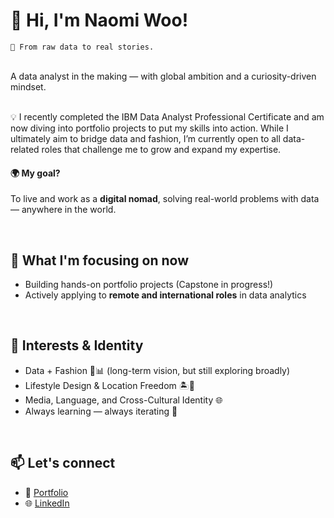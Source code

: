 # 👋 Hi, I'm Naomi Woo!  
`🎯 From raw data to real stories.`


<br/>
A data analyst in the making — with global ambition and a curiosity-driven mindset.

<br/>💡 I recently completed the IBM Data Analyst Professional Certificate and am now diving into portfolio projects to put my skills into action. While I ultimately aim to bridge data and fashion, I’m currently open to all data-related roles that challenge me to grow and expand my expertise.

#### 🌍 My goal?  
To live and work as a **digital nomad**, solving real-world problems with data — anywhere in the world.

<br/>


## 🔭 What I'm focusing on now
- Building hands-on portfolio projects (Capstone in progress!)
- Actively applying to **remote and international roles** in data analytics  

<br/>

## 🌱 Interests & Identity
- Data + Fashion 👠📊 (long-term vision, but still exploring broadly)  
- Lifestyle Design & Location Freedom 🏝️💼  
- Media, Language, and Cross-Cultural Identity 🌐  
- Always learning — always iterating 🚀  

<br/>

## 📫 Let's connect

- 💼 [Portfolio](https://ritzy-freesia-ca2.notion.site/The-Portfolio-of-Naomi-Woo-1fd03e1d94fc80398067cd7310b033ac?pvs=4)  
- 🌐 [LinkedIn](https://www.linkedin.com/in/naominomads/)

